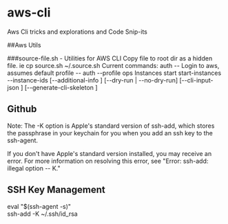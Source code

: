 # aws-cli
Aws Cli tricks and explorations and Code Snip-its

##Aws Utils

###source-file.sh - Utilities for AWS CLI
        Copy file to root dir as a hidden file. ie cp source.sh ~/.source.sh
        Current commands:
          auth    -- Login to aws, assumes default profile
                  --  auth --profile ops
Instances
  start
  start-instances
  --instance-ids <value>
  [--additional-info <value>]
  [--dry-run | --no-dry-run]
  [--cli-input-json <value>]
  [--generate-cli-skeleton <value>]

  ## Github
  Note: The -K option is Apple's standard version of ssh-add, which stores the passphrase in your keychain for you when you add an ssh key to the ssh-agent.

  If you don't have Apple's standard version installed, you may receive an error. For more information on resolving this error, see "Error: ssh-add: illegal option -- K."

  ## SSH Key Management<br/>
  eval "$(ssh-agent -s)"<br/>
  ssh-add -K ~/.ssh/id_rsa
